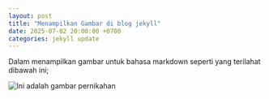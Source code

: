 ```yaml
---
layout: post
title: "Menampilkan Gambar di blog jekyll"
date: 2025-07-02 20:00:00 +0700
categories: jekyll update
---
```


Dalam menampilkan gambar untuk bahasa markdown seperti yang terilahat dibawah ini;

![Ini adalah gambar pernikahan](https://drive.google.com/uc?export=view&id=1aBcDeFgHiJkLmNoPqRsTuVwXyZ)